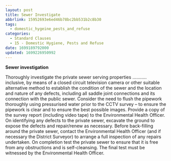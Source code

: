 ```yaml
---
layout: post
title: Sewer Investigate
abbrlink: 15952693e6ed46b78bc2bb531b2c8b30
tags:
  - domestic_hygeine_pests_and_refuse
categories:
  - Standard Clauses
  - 15 - Domestic Hygiene, Pests and Refuse
date: 1699189792000
updated: 1699226950992
---
```


**Sewer investigation**

Thoroughly investigate the private sewer serving properties ……….. inclusive, by means of a closed circuit television camera or other suitable alternative method to establish the condition of the sewer and the location and nature of any defects, including all saddle joint connections and its connection with the public sewer. Consider the need to flush the pipework thoroughly using pressurised water prior to the CCTV survey – to ensure the pipework is clear and to ensure the best possible images. Provide a copy of the survey report (including video tape) to the Environmental Health Officer. On identifying any defects to the private sewer, excavate the ground to expose the defects and repair/renew as necessary. Before back-filling around the private sewer, contact the Environmental Health Officer (and if necessary the District Surveyor) to arrange a full inspection of any repairs undertaken. On completion test the private sewer to ensure that it is free from any obstructions and is self-cleansing. The final test must be witnessed by the Environmental Health Officer.

